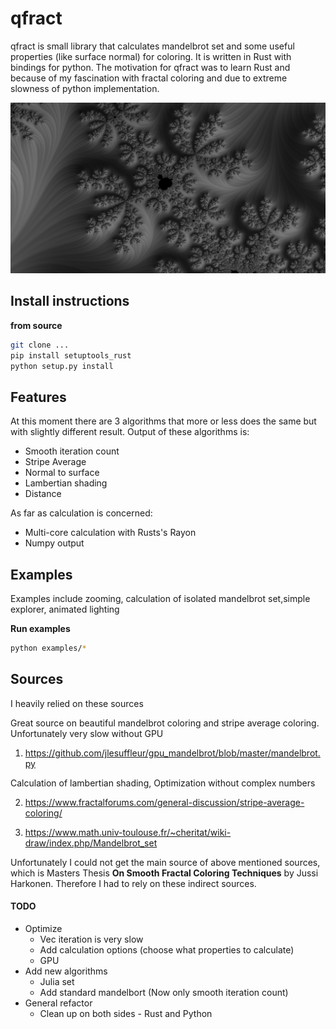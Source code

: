 
# qfract

qfract is small library that calculates mandelbrot set and some useful properties (like surface normal) for coloring. It is written in Rust with bindings for python.
The motivation for qfract was to learn Rust and because of my fascination with fractal coloring and due to extreme slowness of python implementation. 

<img src="images/image.png" class="center" width="800"/>


## Install instructions

**from source**
```bash
git clone ...
pip install setuptools_rust
python setup.py install
```

## Features
At this moment there are 3 algorithms that more or less does the same but with slightly different result. Output of these algorithms is:
- Smooth iteration count
- Stripe Average
- Normal to surface
- Lambertian shading
- Distance

As far as calculation is concerned:
- Multi-core calculation with Rusts's Rayon
- Numpy output

## Examples

Examples include zooming, calculation of isolated mandelbrot set,simple explorer, animated lighting


**Run examples**

```bash
python examples/*
```

## Sources
I heavily relied on these sources

Great source on beautiful mandelbrot coloring and stripe average coloring. Unfortunately very slow without GPU
1) https://github.com/jlesuffleur/gpu_mandelbrot/blob/master/mandelbrot.py

Calculation of lambertian shading, Optimization without complex numbers

2) https://www.fractalforums.com/general-discussion/stripe-average-coloring/

3) https://www.math.univ-toulouse.fr/~cheritat/wiki-draw/index.php/Mandelbrot_set

Unfortunately I could not get the main source of above mentioned sources, which is Masters Thesis **On Smooth Fractal Coloring Techniques** by Jussi Harkonen. Therefore I had to rely on these indirect sources.

#### TODO
- Optimize
    - Vec iteration is very slow
    - Add calculation options (choose what properties to calculate)
    - GPU
- Add new algorithms
  - Julia set
  - Add standard mandelbort (Now only smooth iteration count)
-  General refactor
    -  Clean up on both sides - Rust and Python
